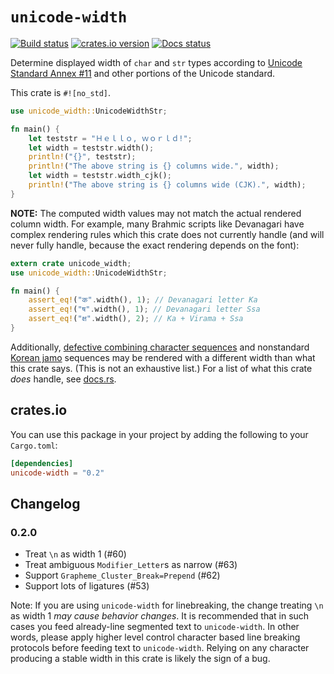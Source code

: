 # `unicode-width`

[![Build status](https://github.com/unicode-rs/unicode-width/actions/workflows/rust.yml/badge.svg)](https://github.com/unicode-rs/unicode-width/actions/workflows/rust.yml)
[![crates.io version](https://img.shields.io/crates/v/unicode-width)](https://crates.io/crates/unicode-width)
[![Docs status](https://img.shields.io/docsrs/unicode-width)](https://docs.rs/unicode-width/)

Determine displayed width of `char` and `str` types according to [Unicode Standard Annex #11][UAX11]
and other portions of the Unicode standard.

This crate is `#![no_std]`.

[UAX11]: http://www.unicode.org/reports/tr11/

```rust
use unicode_width::UnicodeWidthStr;

fn main() {
    let teststr = "Ｈｅｌｌｏ, ｗｏｒｌｄ!";
    let width = teststr.width();
    println!("{}", teststr);
    println!("The above string is {} columns wide.", width);
    let width = teststr.width_cjk();
    println!("The above string is {} columns wide (CJK).", width);
}
```

**NOTE:** The computed width values may not match the actual rendered column
width. For example, many Brahmic scripts like Devanagari have complex rendering rules
which this crate does not currently handle (and will never fully handle, because
the exact rendering depends on the font):

```rust
extern crate unicode_width;
use unicode_width::UnicodeWidthStr;

fn main() {
    assert_eq!("क".width(), 1); // Devanagari letter Ka
    assert_eq!("ष".width(), 1); // Devanagari letter Ssa
    assert_eq!("क्ष".width(), 2); // Ka + Virama + Ssa
}
```

Additionally, [defective combining character sequences](https://unicode.org/glossary/#defective_combining_character_sequence)
and nonstandard [Korean jamo](https://unicode.org/glossary/#jamo) sequences may
be rendered with a different width than what this crate says. (This is not an
exhaustive list.) For a list of what this crate *does* handle, see
[docs.rs](https://docs.rs/unicode-width/latest/unicode_width/#rules-for-determining-width).

## crates.io

You can use this package in your project by adding the following
to your `Cargo.toml`:

```toml
[dependencies]
unicode-width = "0.2"
```


## Changelog


### 0.2.0

 - Treat `\n` as width 1 (#60)
 - Treat ambiguous `Modifier_Letter`s as narrow (#63)
 - Support `Grapheme_Cluster_Break=Prepend` (#62)
 - Support lots of ligatures (#53)

Note: If you are using `unicode-width` for linebreaking, the change treating `\n` as width 1 _may cause behavior changes_. It is recommended that in such cases you feed already-line segmented text to `unicode-width`. In other words, please apply higher level control character based line breaking protocols before feeding text to `unicode-width`. Relying on any character producing a stable width in this crate is likely the sign of a bug.

